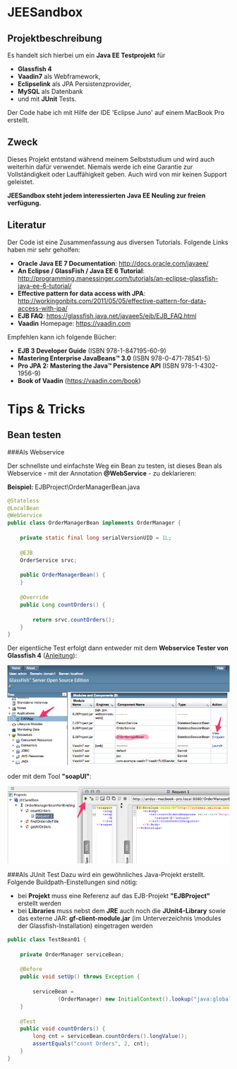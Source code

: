 JEESandbox
==========

Projektbeschreibung
-------------------
Es handelt sich hierbei um ein **Java EE Testprojekt** für 

- **Glassfish 4** 
- **Vaadin7** als Webframework, 
- **Eclipselink** als JPA Persistenzprovider, 
- **MySQL** als Datenbank 
- und mit **JUnit** Tests. 

Der Code habe ich mit Hilfe der IDE 'Eclipse Juno' auf einem MacBook Pro erstellt. 

Zweck
-----
Dieses Projekt entstand während meinem Selbststudium und wird auch weiterhin dafür verwendet. Niemals werde ich eine Garantie zur Vollständigkeit oder Lauffähigkeit geben. Auch wird von mir keinen Support geleistet. 

**JEESandbox steht jedem interessierten Java EE Neuling zur freien verfügung.** 

Literatur
---------
Der Code ist eine Zusammenfassung aus diversen Tutorials. Folgende Links haben mir sehr geholfen:
 
- **Oracle Java EE 7 Documentation**: http://docs.oracle.com/javaee/
- **An Eclipse / GlassFish / Java EE 6 Tutorial**: http://programming.manessinger.com/tutorials/an-eclipse-glassfish-java-ee-6-tutorial/
- **Effective pattern for data access with JPA**: http://workingonbits.com/2011/05/05/effective-pattern-for-data-access-with-jpa/
- **EJB FAQ**: https://glassfish.java.net/javaee5/ejb/EJB_FAQ.html
- **Vaadin** Homepage: https://vaadin.com

Empfehlen kann ich folgende Bücher:

- **EJB 3 Developer Guide** (ISBN 978-1-847195-60-9)
- **Mastering Enterprise
JavaBeans™ 3.0** (ISBN 978-0-471-78541-5)
- **Pro JPA 2: Mastering the Java™
Persistence API** (ISBN 978-1-4302-1956-9)
- **Book of Vaadin** (https://vaadin.com/book)



Tips & Tricks
=============

Bean testen
-----------

###Als Webservice

Der schnellste und einfachste Weg ein Bean zu testen, ist dieses Bean als Webservice - mit der Annotation **@WebService** - zu deklarieren:

**Beispiel:** EJBProject\OrderManagerBean.java

```java
@Stateless
@LocalBean
@WebService
public class OrderManagerBean implements OrderManager {

	private static final long serialVersionUID = 1L;

	@EJB
	OrderService srvc;

	public OrderManagerBean() {
	}

	@Override
	public Long countOrders() {

		return srvc.countOrders();
	}
}
```

Der eigentliche Test erfolgt dann entweder mit dem **Webservice Tester von Glassfish 4** ([Anleitung](http://programming.manessinger.com/tutorials/an-eclipse-glassfish-java-ee-6-tutorial/#heading_toc_j_22)): 

![Glassfish Webservice Tester](https://github.com/deezaster/JEESandbox/blob/master/docs/images/gf_webservice_tester.png?raw=true)

oder mit dem Tool **"soapUI"**:

![Glassfish Webservice Tester](https://github.com/deezaster/JEESandbox/blob/master/docs/images/soapui_webservice_tester.png?raw=true)


###Als JUnit Test
Dazu wird ein gewöhnliches Java-Projekt erstellt. Folgende Buildpath-Einstellungen sind nötig:
- bei **Projekt** muss eine Referenz auf das EJB-Projekt **"EJBProject"** erstellt werden
- bei **Libraries** muss nebst dem **JRE** auch noch die **JUnit4-Library** sowie das externe JAR: **gf-client-module.jar** (im Unterverzeichnis \modules der Glassfish-Installation) eingetragen werden

```java
public class TestBean01 {

	private OrderManager serviceBean;

	@Before
	public void setUp() throws Exception {

		serviceBean =
				(OrderManager) new InitialContext().lookup("java:global/EARApp/EJBProject/OrderManagerBean!ch.x3m.beans.OrderManager");
	}

	@Test
	public void countOrders() {
		long cnt = serviceBean.countOrders().longValue();
		assertEquals("count Orders", 2, cnt);
	}
}
```


